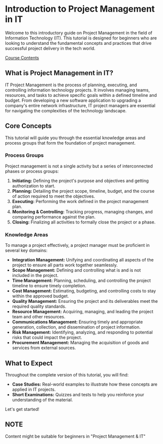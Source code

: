 # Introduction to Project Management in IT

Welcome to this introductory guide on Project Management in the field of Information Technology (IT). This tutorial is designed for beginners who are looking to understand the fundamental concepts and practices that drive successful project delivery in the tech world.

[Course Contents](https://preview--project-mastery-guide.lovable.app/)

## What is Project Management in IT?

IT Project Management is the process of planning, executing, and controlling information technology projects. It involves managing teams, resources, and tasks to achieve specific goals within a defined timeline and budget. From developing a new software application to upgrading a company's entire network infrastructure, IT project managers are essential for navigating the complexities of the technology landscape.

## Core Concepts

This tutorial will guide you through the essential knowledge areas and process groups that form the foundation of project management.

### Process Groups

Project management is not a single activity but a series of interconnected phases or process groups:

1.  **Initiating:** Defining the project's purpose and objectives and getting authorization to start.
2.  **Planning:** Detailing the project scope, timeline, budget, and the course of action required to meet the objectives.
3.  **Executing:** Performing the work defined in the project management plan.
4.  **Monitoring & Controlling:** Tracking progress, managing changes, and comparing performance against the plan.
5.  **Closing:** Finalizing all activities to formally close the project or a phase.

### Knowledge Areas

To manage a project effectively, a project manager must be proficient in several key domains:

-   **Integration Management:** Unifying and coordinating all aspects of the project to ensure all parts work together seamlessly.
-   **Scope Management:** Defining and controlling what is and is not included in the project.
-   **Time Management:** Planning, scheduling, and controlling the project timeline to ensure timely completion.
-   **Cost Management:** Estimating, budgeting, and controlling costs to stay within the approved budget.
-   **Quality Management:** Ensuring the project and its deliverables meet the required quality standards.
-   **Resource Management:** Acquiring, managing, and leading the project team and other resources.
-   **Communications Management:** Ensuring timely and appropriate generation, collection, and dissemination of project information.
-   **Risk Management:** Identifying, analyzing, and responding to potential risks that could impact the project.
-   **Procurement Management:** Managing the acquisition of goods and services from external sources.

## What to Expect

Throughout the complete version of this tutorial, you will find:

-   **Case Studies:** Real-world examples to illustrate how these concepts are applied in IT projects.
-   **Short Examinations:** Quizzes and tests to help you reinforce your understanding of the material.

Let's get started!

**NOTE**
---
Content might be suitable for beginners in "Project Management & IT"